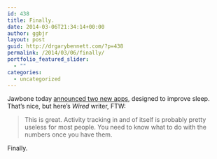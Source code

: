 ```yaml
---
id: 438
title: Finally.
date: 2014-03-06T21:34:14+00:00
author: ggbjr
layout: post
guid: http://drgarybennett.com/?p=438
permalink: /2014/03/06/finally/
portfolio_featured_slider:
  - ""
categories:
  - uncategorized
---
```

Jawbone today [announced two new apps](http://www.wired.com/gadgetlab/2014/03/jawbone-3-1/), designed to improve sleep. That&#8217;s nice, but here&#8217;s _Wired_ writer, FTW:

> This is great. Activity tracking in and of itself is probably pretty useless for most people. You need to know what to do with the numbers once you have them.

Finally.